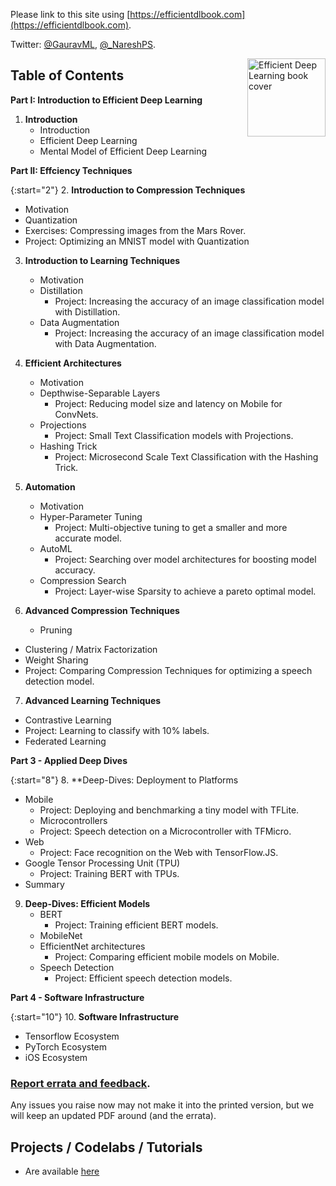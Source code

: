 
Please link to this site using [https://efficientdlbook.com](https://efficientdlbook.com).

Twitter: [@GauravML](https://twitter.com/GauravML), [@_NareshPS](https://twitter.com/_NareshPS).


<img src="static/images/book-cover.png" alt="Efficient Deep Learning book cover" 
  style="float:right;width:125px;">

##  Table of Contents

**Part I: Introduction to Efficient Deep Learning**  

1. **Introduction**
   - Introduction
   - Efficient Deep Learning
   - Mental Model of Efficient Deep Learning

**Part II: Effciency Techniques**

{:start="2"}
2. **Introduction to Compression Techniques**
   - Motivation
   - Quantization
   - Exercises: Compressing images from the Mars Rover.
   - Project: Optimizing an MNIST model with Quantization


3. **Introduction to Learning Techniques**
    - Motivation
    - Distillation
      - Project: Increasing the accuracy of an image classification model with Distillation.
    - Data Augmentation
      - Project: Increasing the accuracy of an image classification model with Data Augmentation.

4. **Efficient Architectures**
    - Motivation
    - Depthwise-Separable Layers
      - Project: Reducing model size and latency on Mobile for ConvNets.
    - Projections
      - Project: Small Text Classification models with Projections.
    - Hashing Trick
      - Project: Microsecond Scale Text Classification with the Hashing Trick.

5. **Automation**
   - Motivation
   - Hyper-Parameter Tuning
     - Project: Multi-objective tuning to get a smaller and more accurate model.
   - AutoML
     - Project: Searching over model architectures for boosting model accuracy.
   - Compression Search
     - Project: Layer-wise Sparsity to achieve a pareto optimal model. 

6. **Advanced Compression Techniques**
   - Pruning
  - Clustering / Matrix Factorization
  - Weight Sharing
  - Project: Comparing Compression Techniques for optimizing a speech detection model.


7. **Advanced Learning Techniques**
  - Contrastive Learning
  - Project: Learning to classify with 10% labels.
  - Federated Learning

**Part 3 - Applied Deep Dives**

{:start="8"}
8. **Deep-Dives: Deployment to Platforms 
   - Mobile
     - Project: Deploying and benchmarking a tiny model with TFLite.
     - Microcontrollers
     - Project: Speech detection on a Microcontroller with TFMicro.
   - Web
     - Project: Face recognition on the Web with TensorFlow.JS.
   - Google Tensor Processing Unit (TPU)
     - Project: Training BERT with TPUs.
   - Summary

9. **Deep-Dives: Efficient Models**
    - BERT
      - Project: Training efficient BERT models.
    - MobileNet
    - EfficientNet architectures
      - Project: Comparing efficient mobile models on Mobile.
    - Speech Detection
      - Project: Efficient speech detection models.

**Part 4 - Software Infrastructure**

{:start="10"}
10.   **Software Infrastructure**
   - Tensorflow Ecosystem
   - PyTorch Ecosystem
   - iOS Ecosystem


### [Report errata and feedback](https://github.com/EfficientDL/book/issues).

Any issues you raise now may not make it into the printed version, but we will keep an updated PDF around (and the errata).


## Projects / Codelabs / Tutorials

- Are available [here](http://TODO.com) 